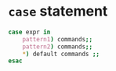# `case` statement

```sh
case expr in
    pattern1) commands;;
    pattern2) commands;;
    *) default commands ;;
esac
```

